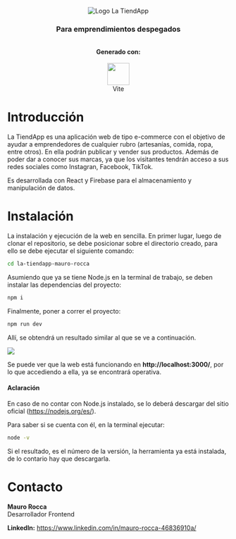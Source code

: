 <p align="center">
  <img src="https://i.ibb.co/2FkqtQm/la-tiendapp-logo.png" alt="Logo La TiendApp"/>
</p>
<h3 align="center">Para emprendimientos despegados</h3>
<p align=center>
  <br>
 <b>Generado con:</b><br><br>
  <img src="https://vitejs.dev/logo.svg" height="50px"><br>Vite
</p>


# Introducción

La TiendApp es una aplicación web de tipo e-commerce con el objetivo de ayudar a emprendedores de cualquier rubro (artesanías, comida, ropa, entre otros). En ella podrán publicar y vender sus productos. Además de poder dar a conocer sus marcas, ya que los visitantes tendrán acceso a sus redes sociales como Instagran, Facebook, TikTok.

Es desarrollada con React y Firebase para el almacenamiento y manipulación de datos.

# Instalación

La instalación y ejecución de la web en sencilla. En primer lugar, luego de clonar el repositorio, se debe posicionar sobre el directorio creado, para ello se debe ejecutar el siguiente comando:

```sh
cd la-tiendapp-mauro-rocca
```

Asumiendo que ya se tiene Node.js en la terminal de trabajo, se deben instalar las dependencias del proyecto:

```sh
npm i
```

Finalmente, poner a correr el proyecto:

```sh
npm run dev
```

Allí, se obtendrá un resultado similar al que se ve a continuación.

<img src = https://i.ibb.co/tZKzxNn/vite.png/>

Se puede ver que la web está funcionando en **http://localhost:3000/**, por lo que accediendo a ella, ya se encontrará operativa.

#### Aclaración
En caso de no contar con Node.js instalado, se lo deberá descargar del sitio oficial (https://nodejs.org/es/).

Para saber si se cuenta con él, en la terminal ejecutar:

```sh
node -v
```

Si el resultado, es el número de la versión, la herramienta ya está instalada, de lo contario hay que descargarla.

# Contacto

**Mauro Rocca**
<br>Desarrollador Frontend

**LinkedIn:** https://www.linkedin.com/in/mauro-rocca-46836910a/
